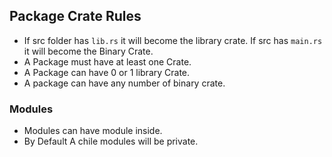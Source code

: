 ## Package Crate Rules

- If src folder has `lib.rs` it will become the library crate. If src has `main.rs` it will become the Binary Crate.
- A Package must have at least one Crate.
- A Package can have 0 or 1 library Crate.
- A package can have any number of binary crate.

### Modules

- Modules can have module inside.
- By Default A chile modules will be private.